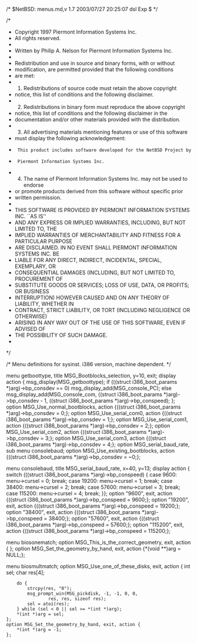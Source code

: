/*	$NetBSD: menus.md,v 1.7 2003/07/27 20:25:07 dsl Exp $	*/

/*
 * Copyright 1997 Piermont Information Systems Inc.
 * All rights reserved.
 *
 * Written by Philip A. Nelson for Piermont Information Systems Inc.
 *
 * Redistribution and use in source and binary forms, with or without
 * modification, are permitted provided that the following conditions
 * are met:
 * 1. Redistributions of source code must retain the above copyright
 *    notice, this list of conditions and the following disclaimer.
 * 2. Redistributions in binary form must reproduce the above copyright
 *    notice, this list of conditions and the following disclaimer in the
 *    documentation and/or other materials provided with the distribution.
 * 3. All advertising materials mentioning features or use of this software
 *    must display the following acknowledgement:
 *      This product includes software developed for the NetBSD Project by
 *      Piermont Information Systems Inc.
 * 4. The name of Piermont Information Systems Inc. may not be used to endorse
 *    or promote products derived from this software without specific prior
 *    written permission.
 *
 * THIS SOFTWARE IS PROVIDED BY PIERMONT INFORMATION SYSTEMS INC. ``AS IS''
 * AND ANY EXPRESS OR IMPLIED WARRANTIES, INCLUDING, BUT NOT LIMITED TO, THE
 * IMPLIED WARRANTIES OF MERCHANTABILITY AND FITNESS FOR A PARTICULAR PURPOSE
 * ARE DISCLAIMED. IN NO EVENT SHALL PIERMONT INFORMATION SYSTEMS INC. BE 
 * LIABLE FOR ANY DIRECT, INDIRECT, INCIDENTAL, SPECIAL, EXEMPLARY, OR 
 * CONSEQUENTIAL DAMAGES (INCLUDING, BUT NOT LIMITED TO, PROCUREMENT OF 
 * SUBSTITUTE GOODS OR SERVICES; LOSS OF USE, DATA, OR PROFITS; OR BUSINESS
 * INTERRUPTION) HOWEVER CAUSED AND ON ANY THEORY OF LIABILITY, WHETHER IN
 * CONTRACT, STRICT LIABILITY, OR TORT (INCLUDING NEGLIGENCE OR OTHERWISE)
 * ARISING IN ANY WAY OUT OF THE USE OF THIS SOFTWARE, EVEN IF ADVISED OF 
 * THE POSSIBILITY OF SUCH DAMAGE.
 *
 */

/* Menu definitions for sysinst. i386 version, machine dependent. */

menu getboottype, title MSG_Bootblocks_selection, y=10, exit;
	display action { msg_display(MSG_getboottype);
		if (((struct i386_boot_params *)arg)->bp_consdev == 0)
			msg_display_add(MSG_console_PC);
		else
			msg_display_add(MSG_console_com,
			((struct i386_boot_params *)arg)->bp_consdev - 1,
			((struct i386_boot_params *)arg)->bp_conspeed);
		};
	option MSG_Use_normal_bootblocks, action
	    {((struct i386_boot_params *)arg)->bp_consdev = 0;};
	option MSG_Use_serial_com0, action
	    {((struct i386_boot_params *)arg)->bp_consdev = 1;};
	option MSG_Use_serial_com1, action
	    {((struct i386_boot_params *)arg)->bp_consdev = 2;};
	option MSG_Use_serial_com2, action
	    {((struct i386_boot_params *)arg)->bp_consdev = 3;};
	option MSG_Use_serial_com3, action
	    {((struct i386_boot_params *)arg)->bp_consdev = 4;};
	option MSG_serial_baud_rate, sub menu consolebaud;
	option MSG_Use_existing_bootblocks, action
	    {((struct i386_boot_params *)arg)->bp_consdev = ~0;};

menu consolebaud, title MSG_serial_baud_rate, x=40, y=13;
	display action {
		switch (((struct i386_boot_params *)arg)->bp_conspeed) {
		case   9600: menu->cursel = 0; break;
		case  19200: menu->cursel = 1; break;
		case  38400: menu->cursel = 2; break;
		case  57600: menu->cursel = 3; break;
		case 115200: menu->cursel = 4; break;
		}};
	option "9600", exit, action
	    {((struct i386_boot_params *)arg)->bp_conspeed = 9600;};
	option "19200", exit, action
	    {((struct i386_boot_params *)arg)->bp_conspeed = 19200;};
	option "38400", exit, action
	    {((struct i386_boot_params *)arg)->bp_conspeed = 38400;};
	option "57600", exit, action
	    {((struct i386_boot_params *)arg)->bp_conspeed = 57600;};
	option "115200", exit, action
	    {((struct i386_boot_params *)arg)->bp_conspeed = 115200;};

menu biosonematch;
	option MSG_This_is_the_correct_geometry, exit, action { };
	option MSG_Set_the_geometry_by_hand, exit, action
	    {*(void **)arg = NULL;};

menu biosmultmatch;
	option MSG_Use_one_of_these_disks, exit, action {
		int sel;
		char res[4];

		do {
			strcpy(res, "0");
			msg_prompt_win(MSG_pickdisk, -1, -1, 0, 0,
					res, res, sizeof res);
			sel = atoi(res);
		} while (sel < 0 || sel >= *(int *)arg);
		*(int *)arg = sel;
	};
	option MSG_Set_the_geometry_by_hand, exit, action {
		*(int *)arg = -1;
	};

